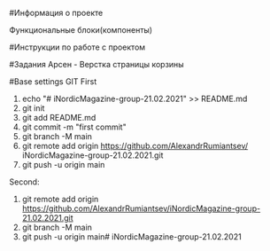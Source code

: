 #Информация о проекте

Функциональные блоки(компоненты)

#Инструкции по работе с проектом

#Задания
Арсен - Верстка страницы корзины

#Base settings GIT
First 
1) echo "# iNordicMagazine-group-21.02.2021" >> README.md
2) git init
3) git add README.md
4) git commit -m "first commit"
5) git branch -M main
6) git remote add origin https://github.com/AlexandrRumiantsev/
iNordicMagazine-group-21.02.2021.git
7) git push -u origin main



Second:
1) git remote add origin https://github.com/AlexandrRumiantsev/iNordicMagazine-group-21.02.2021.git
2) git branch -M main
3) git push -u origin main# iNordicMagazine-group-21.02.2021



